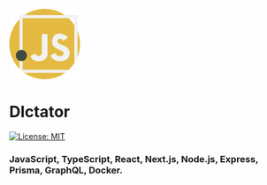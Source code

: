 ![logo](./static/img/js128.png)

# DIctator

[![License: MIT](https://img.shields.io/badge/License-MIT-blue.svg)](https://opensource.org/licenses/MIT)

### JavaScript, TypeScript, React, Next.js, Node.js, Express, Prisma, GraphQL, Docker.
